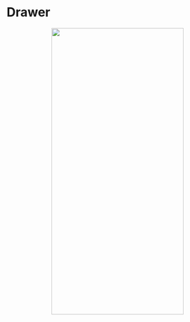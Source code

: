 # Drawer
<p align="center">
<img src="https://docs.google.com/uc?id=1Evx1uhhYyQBSjWKlE70dFBbmYdHgje6D" height="649" width="300">
</p>

```dart

```
